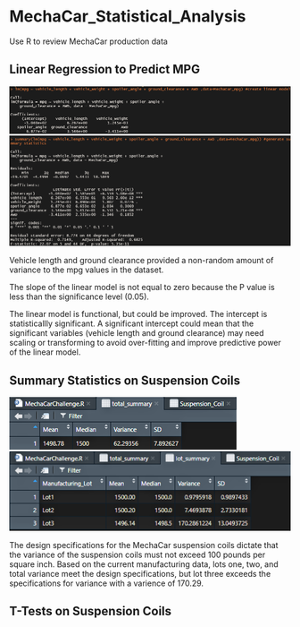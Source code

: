 # MechaCar_Statistical_Analysis
Use R to review MechaCar production data 

##  Linear Regression to Predict MPG
![Linear Regression](https://github.com/marhanlang/MechaCar_Statistical_Analysis/blob/main/Images/LR1.png)
![Linear Regression Summary](https://github.com/marhanlang/MechaCar_Statistical_Analysis/blob/main/Images/LRSummary.png)

Vehicle length and ground clearance provided a non-random amount of variance to the mpg values in the dataset.

The slope of the linear model is not equal to zero because the P value is less than the significance level (0.05).

The linear model is functional, but could be improved. The intercept is statisticallly significant. A significant intercept could mean that the significant variables (vehicle length and ground clearance) may need scaling or transforming to avoid over-fitting and improve predictive power of the linear model.

## Summary Statistics on Suspension Coils
![Total Summary Table](https://github.com/marhanlang/MechaCar_Statistical_Analysis/blob/main/Images/total_summary.png)
![Lot Summary](https://github.com/marhanlang/MechaCar_Statistical_Analysis/blob/main/Images/lot_summary.png)

The design specifications for the MechaCar suspension coils dictate that the variance of the suspension coils must not exceed 100 pounds per square inch. 
Based on the current manufacturing data, lots one, two, and total variance meet the design specifications, but lot three exceeds the specifications for variance with a varience of 170.29.

## T-Tests on Suspension Coils

